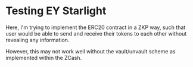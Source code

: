 # Testing EY Starlight

Here, I'm trying to implement the ERC20 contract in a ZKP way, such that user would be able to
send and receive their tokens to each other without revealing any information.

However, this may not work well without the vault/unvault scheme as implemented within the ZCash.
